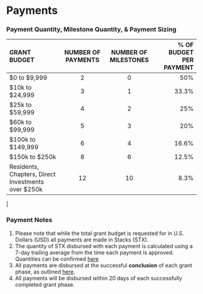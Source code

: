 # Payments <!-- omit in toc -->

### Payment Quantity, Milestone Quantity, & Payment Sizing

| **GRANT BUDGET**                                 | **NUMBER OF PAYMENTS** | **NUMBER OF MILESTONES** | **% OF BUDGET PER PAYMENT** |
| :------------------------------------------------- | :--------------------: | :----------------------: | --------------------------: |
| $0 to $9,999                                       |           2            |            0             |                         50% |
| $10k to $24,999                                    |           3            |            1             |                       33.3% |
| $25k to $59,999                                    |           4            |            2             |                         25% |
| $60k to $99,999                                    |           5            |            3             |                         20% |
| $100k to $149,999                                  |           6            |            4             |                       16.6% |
| $150k to $250k                                     |           8            |            6             |                       12.5% |
| Residents, Chapters, Direct Investments over $250k |           12           |            10            |                        8.3% |

|

### Payment Notes

1. Please note that while the total grant budget is requested for in U.S. Dollars (USD) all payments are made in Stacks (STX).
2. The quantity of STX disbursed with each payment is calculated using a 7-day trailing average from the time each payment is approved. Quantities can be confirmed [here](link)
3. All payments are disbursed at the successful **conclusion** of each grant phase, as outlined [here](link).
4. All payments will be disbursed within 20 days of each successfully completed grant phase.
